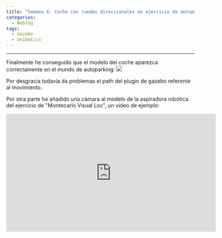 ```yaml
---
title: "Semana 6: Coche con ruedas direccionales en ejercicio de autoparking"
categories:
  - Weblog
tags:
  - Gazebo
  - Unibotics
---
```


---

Finalmente he conseguido que el modelo del coche aparezca correctamente en el mundo de autoparking:
![](/2022-tfg-alejandro-moncalvillo/images/gazebo_car3.png)

Por desgracia todavía da problemas el path del plugin de gazebo referente al movimiento. 


Por otra parte he añadido una cámara al modelo de la aspiradora robótica del ejercicio de "Montecarlo Visual Loc", un video de ejemplo:

<iframe width="560" height="315" 
src="https://www.youtube.com/embed/akUmKsejgiU"  
frameborder="0"  
allow="accelerometer; autoplay; encrypted-media; gyroscope; picture-in-picture"  
allowfullscreen></iframe> 